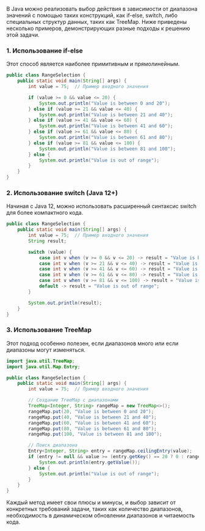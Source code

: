 В Java можно реализовать выбор действия в зависимости от диапазона значений с помощью таких конструкций, как if-else, switch, либо специальных структур данных, таких как TreeMap. Ниже приведены несколько примеров, демонстрирующих разные подходы к решению этой задачи.

### 1. Использование if-else
Этот способ является наиболее примитивным и прямолинейным.

```java
public class RangeSelection {
    public static void main(String[] args) {
        int value = 75;  // Пример входного значения

        if (value >= 0 && value <= 20) {
            System.out.println("Value is between 0 and 20");
        } else if (value >= 21 && value <= 40) {
            System.out.println("Value is between 21 and 40");
        } else if (value >= 41 && value <= 60) {
            System.out.println("Value is between 41 and 60");
        } else if (value >= 61 && value <= 80) {
            System.out.println("Value is between 61 and 80");
        } else if (value >= 81 && value <= 100) {
            System.out.println("Value is between 81 and 100");
        } else {
            System.out.println("Value is out of range");
        }
    }
}
```

### 2. Использование switch (Java 12+)
Начиная с Java 12, можно использовать расширенный синтаксис switch для более компактного кода.

```java
public class RangeSelection {
    public static void main(String[] args) {
        int value = 75;  // Пример входного значения
        String result;

        switch (value) {
            case int v when (v >= 0 && v <= 20) -> result = "Value is between 0 and 20";
            case int v when (v >= 21 && v <= 40) -> result = "Value is between 21 and 40";
            case int v when (v >= 41 && v <= 60) -> result = "Value is between 41 and 60";
            case int v when (v >= 61 && v <= 80) -> result = "Value is between 61 and 80";
            case int v when (v >= 81 && v <= 100) -> result = "Value is between 81 and 100";
            default -> result = "Value is out of range";
        }

        System.out.println(result);
    }
}
```

### 3. Использование TreeMap
Этот подход особенно полезен, если диапазонов много или если диапазоны могут изменяться.

```java
import java.util.TreeMap;
import java.util.Map.Entry;

public class RangeSelection {
    public static void main(String[] args) {
        int value = 75;  // Пример входного значения

        // Создание TreeMap с диапазонами
        TreeMap<Integer, String> rangeMap = new TreeMap<>();
        rangeMap.put(20, "Value is between 0 and 20");
        rangeMap.put(40, "Value is between 21 and 40");
        rangeMap.put(60, "Value is between 41 and 60");
        rangeMap.put(80, "Value is between 61 and 80");
        rangeMap.put(100, "Value is between 81 and 100");

        // Поиск диапазона
        Entry<Integer, String> entry = rangeMap.ceilingEntry(value);
        if (entry != null && value >= (entry.getKey() == 20 ? 0 : rangeMap.lowerKey(entry.getKey()) + 1)) {
            System.out.println(entry.getValue());
        } else {
            System.out.println("Value is out of range");
        }
    }
}
```

Каждый метод имеет свои плюсы и минусы, и выбор зависит от конкретных требований задачи, таких как количество диапазонов, необходимость в динамическом обновлении диапазонов и читаемость кода.